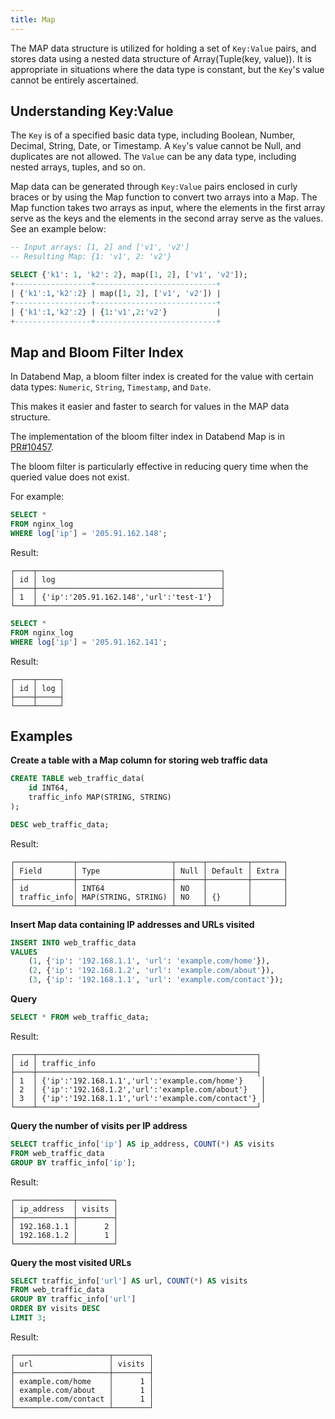 ```yaml
---
title: Map
---
```


The MAP data structure is utilized for holding a set of `Key:Value` pairs, and stores data using a nested data structure of Array(Tuple(key, value)). It is appropriate in situations where the data type is constant, but the `Key`'s value cannot be entirely ascertained.

## Understanding Key:Value

The `Key` is of a specified basic data type, including Boolean, Number, Decimal, String, Date, or Timestamp. A `Key`'s value cannot be Null, and duplicates are not allowed. The `Value` can be any data type, including nested arrays, tuples, and so on.

Map data can be generated through `Key:Value` pairs enclosed in curly braces or by using the Map function to convert two arrays into a Map. The Map function takes two arrays as input, where the elements in the first array serve as the keys and the elements in the second array serve as the values. See an example below:

```sql
-- Input arrays: [1, 2] and ['v1', 'v2']
-- Resulting Map: {1: 'v1', 2: 'v2'}

SELECT {'k1': 1, 'k2': 2}, map([1, 2], ['v1', 'v2']);
+-----------------+---------------------------+
| {'k1':1,'k2':2} | map([1, 2], ['v1', 'v2']) |
+-----------------+---------------------------+
| {'k1':1,'k2':2} | {1:'v1',2:'v2'}           |
+-----------------+---------------------------+
```

## Map and Bloom Filter Index

In Databend Map, a bloom filter index is created for the value with certain data types: `Numeric`, `String`, `Timestamp`, and `Date`.

This makes it easier and faster to search for values in the MAP data structure.

The implementation of the bloom filter index in Databend Map is in [PR#10457](https://github.com/datafuselabs/databend/pull/10457).

The bloom filter is particularly effective in reducing query time when the queried value does not exist. 

For example:
```sql
SELECT *
FROM nginx_log
WHERE log['ip'] = '205.91.162.148';
```
Result:
```
┌────┬─────────────────────────────────────────┐
│ id │ log                                     │
├────┼─────────────────────────────────────────┤
│ 1  │ {'ip':'205.91.162.148','url':'test-1'}  │
└────┴─────────────────────────────────────────┘
```

```sql
SELECT *
FROM nginx_log
WHERE log['ip'] = '205.91.162.141';
```
Result:
```
┌────┬─────┐
│ id │ log │
├────┼─────┤
└────┴─────┘
```

## Examples

**Create a table with a Map column for storing web traffic data**

```sql
CREATE TABLE web_traffic_data(
    id INT64, 
    traffic_info MAP(STRING, STRING)
);
```

```sql
DESC web_traffic_data;
```

Result:
```
┌─────────────┬─────────────────────┬──────┬─────────┬───────┐
│ Field       │ Type                │ Null │ Default │ Extra │
├─────────────┼─────────────────────┼──────┼─────────┼───────┤
│ id          │ INT64               │ NO   │         │       │
│ traffic_info│ MAP(STRING, STRING) │ NO   │ {}      │       │
└─────────────┴─────────────────────┴──────┴─────────┴───────┘
```

**Insert Map data containing IP addresses and URLs visited**

```sql
INSERT INTO web_traffic_data 
VALUES
    (1, {'ip': '192.168.1.1', 'url': 'example.com/home'}),
    (2, {'ip': '192.168.1.2', 'url': 'example.com/about'}),
    (3, {'ip': '192.168.1.1', 'url': 'example.com/contact'});
```

**Query**

```sql
SELECT * FROM web_traffic_data;
```
Result:
```
┌────┬─────────────────────────────────────────────────┐
│ id │ traffic_info                                    │
├────┼─────────────────────────────────────────────────┤
│ 1  │ {'ip':'192.168.1.1','url':'example.com/home'}    │
│ 2  │ {'ip':'192.168.1.2','url':'example.com/about'}   │
│ 3  │ {'ip':'192.168.1.1','url':'example.com/contact'} │
└────┴─────────────────────────────────────────────────┘
```

**Query the number of visits per IP address**

```sql
SELECT traffic_info['ip'] AS ip_address, COUNT(*) AS visits
FROM web_traffic_data
GROUP BY traffic_info['ip'];
```

Result:
```
┌─────────────┬────────┐
│ ip_address  │ visits │
├─────────────┼────────┤
│ 192.168.1.1 │      2 │
│ 192.168.1.2 │      1 │
└─────────────┴────────┘
```

**Query the most visited URLs**
```sql
SELECT traffic_info['url'] AS url, COUNT(*) AS visits
FROM web_traffic_data
GROUP BY traffic_info['url']
ORDER BY visits DESC
LIMIT 3;
```

Result:
```
┌─────────────────────┬────────┐
│ url                 │ visits │
├─────────────────────┼────────┤
│ example.com/home    │      1 │
│ example.com/about   │      1 │
│ example.com/contact │      1 │
└─────────────────────┴────────┘
```
